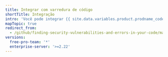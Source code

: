 ```yaml
---
title: Integrar com varredura de código
shortTitle: Integração
intro: 'Você pode integrar {{ site.data.variables.product.prodname_codeql }} {{ site.data.variables.product.prodname_code_scanning }} aos seus sistemas de CI existentes ou fazer upload dos resultados a partir de outras ferramentas.'
mapTopic: true
redirect_from:
  - /github/finding-security-vulnerabilities-and-errors-in-your-code/managing-results-from-code-scanning
versions:
  free-pro-team: '*'
  enterprise-server: '>=2.22'
---
```


